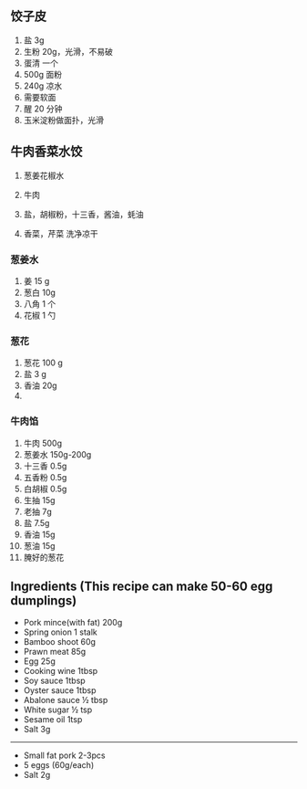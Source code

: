 ## 饺子皮

1. 盐 3g
2. 生粉 20g，光滑，不易破
3. 蛋清 一个
4. 500g 面粉
5. 240g 凉水
6. 需要软面
7. 醒 20 分钟
8. 玉米淀粉做面扑，光滑

## 牛肉香菜水饺

1. 葱姜花椒水
2. 牛肉
3. 盐，胡椒粉，十三香，酱油，蚝油

4. 香菜，芹菜 洗净凉干

### 葱姜水

1. 姜 15 g
2. 葱白 10g
3. 八角 1 个
4. 花椒 1 勺

### 葱花

1. 葱花 100 g
2. 盐 3 g
3. 香油 20g
4.

### 牛肉馅

1. 牛肉 500g
2. 葱姜水 150g-200g
3. 十三香 0.5g
4. 五香粉 0.5g
5. 白胡椒 0.5g
6. 生抽 15g
7. 老抽 7g
8. 盐 7.5g
9. 香油 15g
10. 葱油 15g
11. 腌好的葱花

## Ingredients (This recipe can make 50-60 egg dumplings)

- Pork mince(with fat) 200g
- Spring onion 1 stalk
- Bamboo shoot 60g
- Prawn meat 85g
- Egg 25g
- Cooking wine 1tbsp
- Soy sauce 1tbsp
- Oyster sauce 1tbsp
- Abalone sauce ½ tbsp
- White sugar ½ tsp
- Sesame oil 1tsp
- Salt 3g

---

- Small fat pork 2-3pcs
- 5 eggs (60g/each)
- Salt 2g
